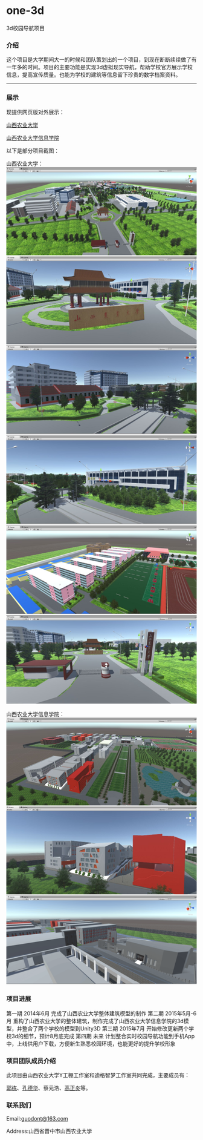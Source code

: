 # one-3d
3d校园导航项目

### 介绍

这个项目是大学期间大一的时候和团队策划出的一个项目，到现在断断续续做了有一年多的时间。项目的主要功能是实现3d虚拟现实导航，帮助学校官方展示学校信息，提高宣传质量。也能为学校的建筑等信息留下珍贵的数字档案资料。

***

### 展示

现提供网页版对外展示：

[山西农业大学](sxauWeb3D/sxauWeb3D.html)

[山西农业大学信息学院](http://guodont.github.io/one-3d/sxauicWeb3D/sxauicWeb3D.html)


以下是部分项目截图：

山西农业大学：
![sxau01](https://raw.githubusercontent.com/guodont/one-3d/gh-pages/One-3d-img/sxau01.jpg)
![sxau02](https://raw.githubusercontent.com/guodont/one-3d/gh-pages/One-3d-img/sxau02.jpg)
![sxau03](https://raw.githubusercontent.com/guodont/one-3d/gh-pages/One-3d-img/sxau03.jpg)
![sxau04](https://raw.githubusercontent.com/guodont/one-3d/gh-pages/One-3d-img/sxau04.jpg)
![sxau05](https://raw.githubusercontent.com/guodont/one-3d/gh-pages/One-3d-img/sxau05.jpg)
![sxau06](https://raw.githubusercontent.com/guodont/one-3d/gh-pages/One-3d-img/sxau06.jpg)

山西农业大学信息学院：
![sxauic01](https://raw.githubusercontent.com/guodont/one-3d/gh-pages/One-3d-img/sxauic01.jpg)
![sxauic02](https://raw.githubusercontent.com/guodont/one-3d/gh-pages/One-3d-img/sxauic02.jpg)
![sxauic03](https://raw.githubusercontent.com/guodont/one-3d/gh-pages/One-3d-img/sxauic03.png)

### 项目进展

第一期 2014年6月 完成了山西农业大学整体建筑模型的制作
第二期 2015年5月-6月 重构了山西农业大学的整体建筑，制作完成了山西农业大学信息学院的3d模型，并整合了两个学校的模型到Unity3D
第三期 2015年7月 开始修改更新两个学校3d的细节，预计8月底完成
第四期 未来 计划整合实时校园导航功能到手机App中，上线供用户下载，方便新生熟悉校园环境，也能更好的提升学校形象

### 项目团队成员介绍

此项目由山西农业大学Y工棚工作室和迪格智梦工作室共同完成，主要成员有：

[郭栋](https://github.com/guodont/)、[孔德华](http://tieba.baidu.com/home/main?un=lyxddd&fr=home)、蔡元浩、[高正炎](http://dbqf.xyz/)等。

### 联系我们

Email:guodont@163.com

Address:山西省晋中市山西农业大学
